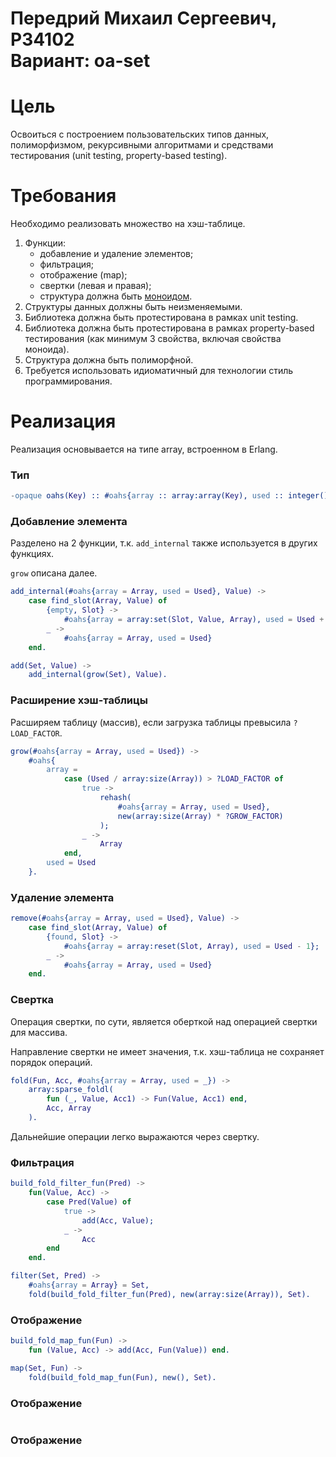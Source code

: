 Передрий Михаил Сергеевич, P34102 \
Вариант: oa-set
=====
# Цель
Освоиться с построением пользовательских типов данных, полиморфизмом, рекурсивными алгоритмами и средствами тестирования (unit testing, property-based testing).

# Требования
Необходимо реализовать множество на хэш-таблице.

1. Функции:
    - добавление и удаление элементов;
    - фильтрация;
    - отображение (map);
    - свертки (левая и правая);
    - структура должна быть [моноидом](https://ru.m.wikipedia.org/wiki/Моноид).
2. Структуры данных должны быть неизменяемыми.
3. Библиотека должна быть протестирована в рамках unit testing.
4. Библиотека должна быть протестирована в рамках property-based тестирования (как минимум 3 свойства, включая свойства моноида).
5. Структура должна быть полиморфной.
6. Требуется использовать идиоматичный для технологии стиль программирования.

# Реализация
Реализация основывается на типе array, встроенном в Erlang.

### Тип
```erlang
-opaque oahs(Key) :: #oahs{array :: array:array(Key), used :: integer()}.
```

### Добавление элемента
Разделено на 2 функции, т.к. `add_internal` также используется в других функциях.

`grow` описана далее.
```erlang
add_internal(#oahs{array = Array, used = Used}, Value) ->
    case find_slot(Array, Value) of
        {empty, Slot} ->
            #oahs{array = array:set(Slot, Value, Array), used = Used + 1};
        _ ->
            #oahs{array = Array, used = Used}
    end.

add(Set, Value) ->
    add_internal(grow(Set), Value).
```

### Расширение хэш-таблицы
Расширяем таблицу (массив), если загрузка таблицы превысила `?LOAD_FACTOR`.
```erlang
grow(#oahs{array = Array, used = Used}) ->
    #oahs{
        array =
            case (Used / array:size(Array)) > ?LOAD_FACTOR of
                true ->
                    rehash(
                        #oahs{array = Array, used = Used},
                        new(array:size(Array) * ?GROW_FACTOR)
                    );
                _ ->
                    Array
            end,
        used = Used
    }.
```

### Удаление элемента
```erlang
remove(#oahs{array = Array, used = Used}, Value) ->
    case find_slot(Array, Value) of
        {found, Slot} ->
            #oahs{array = array:reset(Slot, Array), used = Used - 1};
        _ ->
            #oahs{array = Array, used = Used}
    end.
```

### Свертка
Операция свертки, по сути, является оберткой над операцией свертки для массива.

Направление свертки не имеет значения, т.к. хэш-таблица не сохраняет порядок операций.

```erlang
fold(Fun, Acc, #oahs{array = Array, used = _}) ->
    array:sparse_foldl(
        fun (_, Value, Acc1) -> Fun(Value, Acc1) end,
        Acc, Array
    ).
```

Дальнейшие операции легко выражаются через свертку.

### Фильтрация
```erlang
build_fold_filter_fun(Pred) ->
    fun(Value, Acc) ->
        case Pred(Value) of
            true ->
                add(Acc, Value);
            _ ->
                Acc
        end
    end.

filter(Set, Pred) ->
    #oahs{array = Array} = Set,
    fold(build_fold_filter_fun(Pred), new(array:size(Array)), Set).
```

### Отображение
```erlang
build_fold_map_fun(Fun) ->
    fun (Value, Acc) -> add(Acc, Fun(Value)) end.

map(Set, Fun) ->
    fold(build_fold_map_fun(Fun), new(), Set).
```

### Отображение
```erlang
```

### Отображение
```erlang
```